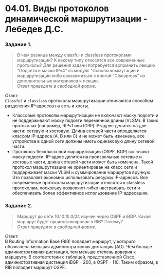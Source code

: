 # 04.01. Виды протоколов динамической маршрутизации - Лебедев Д.С.
### Задание 1.
> В чем разница между classful и classless протоколами маршрутизации? К какому типу относятся все современные протоколы? Для решения задачи потребуется вспомнить лекцию "Подсети и маски IPv4" из модуля "Основы коммутации и маршрутизации либо ознакомиться с книгой "Ciscopress" из дополнительных материалов к лекции.  
> *Ответ приведите в свободной форме.*

*Ответ:*  
`Classful` и `classless` протоколы маршрутизации отличаются способом разделения IP-адресов на сеть и хосты.
- Классовые протоколы маршрутизации не включают маску подсети и не поддерживают маску подсети переменной длины (VLSM). В таких протоколах (например, RIPv1 или IGRP) IP-адрес делится на две части: сетевую и хостовую. Длина сетевой части определяется классом IP-адреса (A, B или C) и не может быть изменена, все устройства в одной сети должны иметь одинаковую длину сетевой части.
- Протоколы бесклассовой маршрутизации (OSPF, BGP) включают маску подсети. IP-адрес делится на произвольные сетевые и хостовые части, длина сетевой части может быть изменена. Такой протокол маршрутизации не ориентирован на класс сети и поддерживает маски VLSM и суммирование маршрутов вручную. Это позволяет экономно использовать ресурсы IP-адресов.
Все современные протоколы маршрутизации относятся к classless протоколам, поскольку позволяют гибко настраивать сети и обеспечивать более эффективное использование IP-адресацию.
### Задание 2.
> Маршрут до сети 10.10.10.0/24 изучен через OSPF и iBGP. Какой маршрут будет проинсталлирован в RIB? Почему?  
> *Ответ приведите в свободной форме.*

*Ответ:*  
В Routing Information Base (RIB) попадает маршрут, у которого обозначена меньшая административная дистанция (AD). Чем больше административная дистанция, тем меньше степень доверия к маршруту. В соответствии с таблицей, представленной Cisco, административная дистанция iBGP - 200, а OSPF - 110. Таким образом, в RIB попадает маршрут OSPF.
